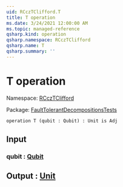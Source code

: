 ```yaml
---
uid: RCczTClifford.T
title: T operation
ms.date: 3/24/2021 12:00:00 AM
ms.topic: managed-reference
qsharp.kind: operation
qsharp.namespace: RCczTClifford
qsharp.name: T
qsharp.summary: ''
---
```


# T operation

Namespace: [RCczTClifford](xref:RCczTClifford)

Package: [FaultTolerantDecompositionsTests](https://nuget.org/packages/FaultTolerantDecompositionsTests)




```qsharp
operation T (qubit : Qubit) : Unit is Adj
```


## Input

### qubit : [Qubit](xref:microsoft.quantum.lang-ref.qubit)





## Output : [Unit](xref:microsoft.quantum.lang-ref.unit)

